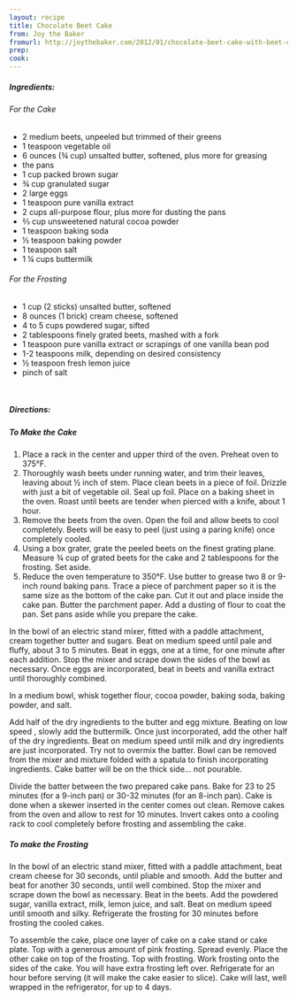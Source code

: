 ```yaml
---
layout: recipe
title: Chocolate Beet Cake
from: Joy the Baker
fromurl: http://joythebaker.com/2012/01/chocolate-beet-cake-with-beet-cream-cheese-frosting/
prep: 
cook: 
---
```


##### Ingredients:

###### For the Cake

* 2 medium beets, unpeeled but trimmed of their greens
* 1 teaspoon vegetable oil
* 6 ounces (¾ cup) unsalted butter, softened, plus more for greasing
* the pans
* 1 cup packed brown sugar
* ¾ cup granulated sugar
* 2 large eggs
* 1 teaspoon pure vanilla extract
* 2 cups all-purpose flour, plus more for dusting the pans
* ⅔ cup unsweetened natural cocoa powder
* 1 teaspoon baking soda
* ½ teaspoon baking powder
* 1 teaspoon salt
* 1 ¼ cups buttermilk

###### For the Frosting

* 1 cup (2 sticks) unsalted butter, softened
* 8 ounces (1 brick) cream cheese, softened
* 4 to 5 cups powdered sugar, sifted
* 2 tablespoons finely grated beets, mashed with a fork
* 1 teaspoon pure vanilla extract or scrapings of one vanilla bean pod
* 1-2 teaspoons milk, depending on desired consistency
* ½ teaspoon fresh lemon juice
* pinch of salt

<br>

##### Directions:

##### To Make the Cake
1. Place a rack in the center and upper third of the oven.  Preheat oven to 375°F.
2. Thoroughly wash beets under running water, and trim their leaves,
leaving about ½ inch of stem.  Place clean beets in a piece of foil.
Drizzle with just a bit of vegetable oil.  Seal up foil.  Place on a
baking sheet in the oven.  Roast until beets are tender when pierced
with a knife, about 1 hour.
3. Remove the beets from the oven.  Open the foil and allow beets to cool
completely.  Beets will be easy to peel (just using a paring knife)
once completely cooled.
4. Using a box grater, grate the peeled beets on the finest grating
plane.  Measure ¾ cup of grated beets for the cake and 2 tablespoons
for the frosting.  Set aside.
5. Reduce the oven temperature to 350°F.  Use butter to grease
two 8 or 9-inch round baking pans.  Trace a piece of parchment paper
so it is the same size as the bottom of the cake pan.  Cut it out and
place inside the cake pan.  Butter the parchment paper.  Add a dusting
of flour to coat the pan.  Set pans aside while you prepare the cake.

In the bowl of an electric stand mixer, fitted with a paddle
attachment, cream together butter and sugars.  Beat on medium speed
until pale and fluffy, about 3 to 5 minutes.  Beat in eggs, one at a
time, for one minute after each addition.   Stop the mixer and scrape
down the sides of the bowl as necessary.  Once eggs are incorporated,
beat in beets and vanilla extract until thoroughly combined.

In a medium bowl, whisk together flour, cocoa powder, baking soda,
baking powder, and salt.

Add half of the dry ingredients to the butter and egg mixture.
Beating on low speed , slowly add the buttermilk.  Once just
incorporated, add the other half of the dry ingredients.  Beat on
medium speed until milk and dry ingredients are just incorporated.
Try not to overmix the batter.  Bowl can be removed from the mixer and
mixture folded with a spatula to finish incorporating ingredients.
Cake batter will be on the thick side… not pourable.

Divide the batter between the two prepared cake pans.  Bake for 23 to
25 minutes (for a 9-inch pan) or 30-32 minutes (for an 8-inch pan).
Cake is done when a skewer inserted in the center comes out clean.
Remove cakes from the oven and allow to rest for 10 minutes.  Invert
cakes onto a cooling rack to cool completely before frosting and
assembling the cake.

##### To make the Frosting

In the bowl of an electric stand mixer, fitted with a paddle
attachment, beat cream cheese for 30 seconds, until pliable and
smooth.  Add the butter and beat for another 30 seconds, until well
combined.  Stop the mixer and scrape down the bowl as necessary.  Beat
in the beets.  Add the powdered sugar, vanilla extract, milk, lemon
juice, and salt.  Beat on medium speed until smooth and silky.
Refrigerate the frosting for 30 minutes before frosting the cooled
cakes.

To assemble the cake, place one layer of cake on a cake stand or cake
plate.  Top with a generous amount of pink frosting.  Spread evenly.
Place the other cake on top of the frosting.  Top with frosting.  Work
frosting onto the sides of the cake.  You will have extra frosting
left over.  Refrigerate for an hour before serving (it will make the
cake easier to slice).  Cake will last, well wrapped in the
refrigerator, for up to 4 days.
